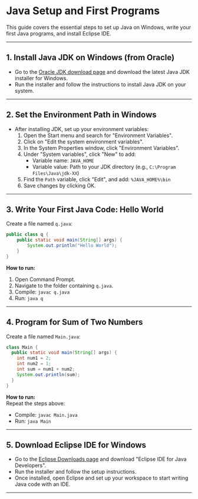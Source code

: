 # Java Setup and First Programs

This guide covers the essential steps to set up Java on Windows, write your first Java programs, and install Eclipse IDE.

---

## 1. Install Java JDK on Windows (from Oracle)

- Go to the [Oracle JDK download page](https://www.oracle.com/java/technologies/downloads/) and download the latest Java JDK installer for Windows.
- Run the installer and follow the instructions to install Java JDK on your system.

---

## 2. Set the Environment Path in Windows

- After installing JDK, set up your environment variables:
  1. Open the Start menu and search for "Environment Variables".
  2. Click on "Edit the system environment variables".
  3. In the System Properties window, click "Environment Variables".
  4. Under "System variables", click "New" to add:
     - Variable name: `JAVA_HOME`
     - Variable value: Path to your JDK directory (e.g., `C:\Program Files\Java\jdk-XX`)
  5. Find the `Path` variable, click "Edit", and add: `%JAVA_HOME%\bin`
  6. Save changes by clicking OK.

---

## 3. Write Your First Java Code: Hello World

Create a file named `q.java`:

```java
public class q {
    public static void main(String[] args) {
        System.out.println("Hello World");
    }
}
```

**How to run:**
1. Open Command Prompt.
2. Navigate to the folder containing `q.java`.
3. Compile: `javac q.java`
4. Run: `java q`

---

## 4. Program for Sum of Two Numbers

Create a file named `Main.java`:

```java
class Main {
  public static void main(String[] args) {
    int num1 = 2;
    int num2 = 1;
    int sum = num1 + num2;
    System.out.println(sum);
  }
}
```

**How to run:**  
Repeat the steps above:  
- Compile: `javac Main.java`
- Run: `java Main`

---

## 5. Download Eclipse IDE for Windows

- Go to the [Eclipse Downloads page](https://www.eclipse.org/downloads/) and download "Eclipse IDE for Java Developers".
- Run the installer and follow the setup instructions.
- Once installed, open Eclipse and set up your workspace to start writing Java code with an IDE.

---
